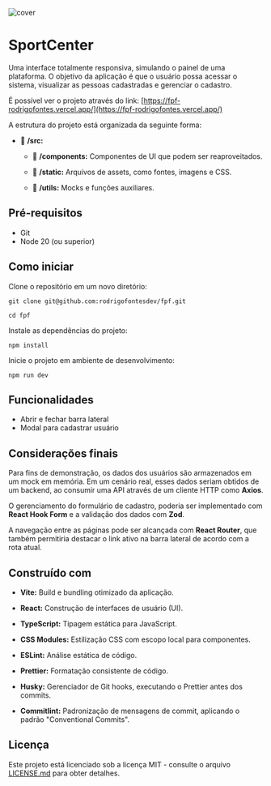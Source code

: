 ![cover](https://github.com/user-attachments/assets/78d49ac0-db68-4f39-8753-b6d58b6723c1)

# SportCenter

Uma interface totalmente responsiva, simulando o painel de uma plataforma. O objetivo da aplicação é que o usuário possa acessar o sistema, visualizar as pessoas cadastradas e gerenciar o cadastro.

É possível ver o projeto através do link: [https://fpf-rodrigofontes.vercel.app/](https://fpf-rodrigofontes.vercel.app/)

A estrutura do projeto está organizada da seguinte forma:

- :open_file_folder: **/src:**
  
  - :open_file_folder: **/components:** Componentes de UI que podem ser reaproveitados.
    
  - :open_file_folder: **/static:** Arquivos de assets, como fontes, imagens e CSS.
    
  - :open_file_folder: **/utils:** Mocks e funções auxiliares.

## Pré-requisitos

- Git
- Node 20 (ou superior)

## Como iniciar

Clone o repositório em um novo diretório:

```
git clone git@github.com:rodrigofontesdev/fpf.git
```

```
cd fpf
```

Instale as dependências do projeto:

```
npm install
```

Inicie o projeto em ambiente de desenvolvimento:

```
npm run dev
```

## Funcionalidades

- Abrir e fechar barra lateral
- Modal para cadastrar usuário

## Considerações finais

Para fins de demonstração, os dados dos usuários são armazenados em um mock em memória. Em um cenário real, esses dados seriam obtidos de um backend, ao consumir uma API através de um cliente HTTP como **Axios**.

O gerenciamento do formulário de cadastro, poderia ser implementado com **React Hook Form** e a validação dos dados com **Zod**.

A navegação entre as páginas pode ser alcançada com **React Router**, que também permitiria destacar o link ativo na barra lateral de acordo com a rota atual.

## Construído com

- **Vite:** Build e bundling otimizado da aplicação.

- **React:** Construção de interfaces de usuário (UI).

- **TypeScript:** Tipagem estática para JavaScript.

- **CSS Modules:** Estilização CSS com escopo local para componentes.

- **ESLint:** Análise estática de código.

- **Prettier:** Formatação consistente de código.

- **Husky:** Gerenciador de Git hooks, executando o Prettier antes dos commits.

- **Commitlint:** Padronização de mensagens de commit, aplicando o padrão "Conventional Commits".

## Licença

Este projeto está licenciado sob a licença MIT - consulte o arquivo [LICENSE.md](LICENSE) para obter detalhes.
